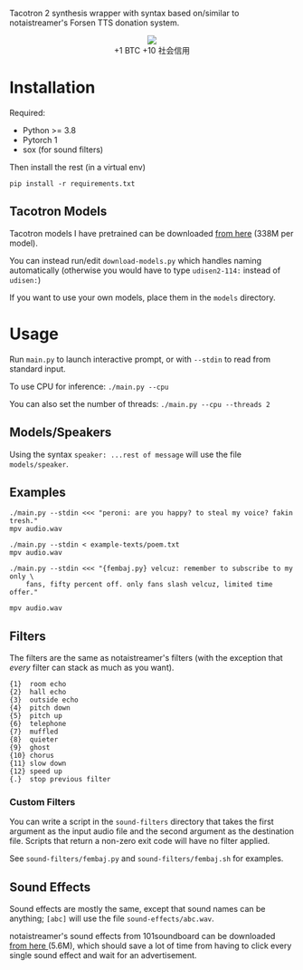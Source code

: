 Tacotron 2 synthesis wrapper with syntax based on/similar to notaistreamer's
Forsen TTS donation system.

<center>
<img src="https://cdn.7tv.app/emote/6109df1e49dcebc8a39247eb/2x.webp">
<br>
+1 BTC +10 社会信用
</center>

# Installation

Required:

- Python \>= 3.8
- Pytorch 1
- sox (for sound filters)

Then install the rest (in a virtual env)

```
pip install -r requirements.txt
```

## Tacotron Models

Tacotron models I have pretrained can be downloaded [from
here](https://drive.google.com/drive/folders/1hpLQuRck0yUWv1w4mFhPzqm7TAX6FxFk)
(338M per model).

You can instead run/edit `download-models.py` which handles naming
automatically (otherwise you would have to type `udisen2-114:` instead of
`udisen:`)

If you want to use your own models, place them in the `models` directory.

# Usage

Run `main.py` to launch interactive prompt, or with `--stdin` to read from
standard input.

To use CPU for inference: `./main.py --cpu`

You can also set the number of threads: `./main.py --cpu --threads 2`

## Models/Speakers

Using the syntax `speaker: ...rest of message` will use the file
`models/speaker`.

## Examples

```
./main.py --stdin <<< "peroni: are you happy? to steal my voice? fakin tresh."
mpv audio.wav
```

```
./main.py --stdin < example-texts/poem.txt
mpv audio.wav
```

```
./main.py --stdin <<< "{fembaj.py} velcuz: remember to subscribe to my only \
    fans, fifty percent off. only fans slash velcuz, limited time offer."

mpv audio.wav
```

## Filters

The filters are the same as notaistreamer's filters (with the exception
that *every* filter can stack as much as you want).

```
{1}  room echo
{2}  hall echo
{3}  outside echo
{4}  pitch down
{5}  pitch up
{6}  telephone
{7}  muffled
{8}  quieter
{9}  ghost
{10} chorus
{11} slow down
{12} speed up
{.}  stop previous filter
```

### Custom Filters

You can write a script in the `sound-filters` directory that takes the first
argument as the input audio file and the second argument as the destination
file. Scripts that return a non-zero exit code will have no filter applied.

See `sound-filters/fembaj.py` and `sound-filters/fembaj.sh` for examples.

## Sound Effects

Sound effects are mostly the same, except that sound names can be
anything; `[abc]` will use the file `sound-effects/abc.wav`.

notaistreamer's sound effects from 101soundboard can be downloaded [from here
](https://drive.google.com/drive/folders/198TMltRvKrJHRq1gcBB8xwOytoMz0v3C)
(5.6M), which should save a lot of time from having to click every single sound
effect and wait for an advertisement.
